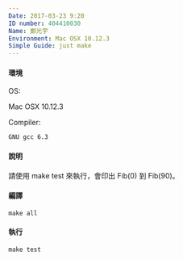 ```yaml
---
Date: 2017-03-23 9:20
ID number: 404410030
Name: 鄭光宇
Environment: Mac OSX 10.12.3
Simple Guide: just make
---
```

#### 環境
OS:

Mac OSX 10.12.3

Compiler:
```
GNU gcc 6.3
```

#### 說明
請使用 make test 來執行，會印出 Fib(0) 到 Fib(90)。

#### 編譯

`make all`

#### 執行

`make test`

